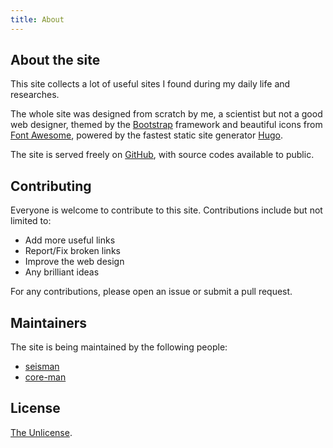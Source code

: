 ```yaml
---
title: About
---
```


## About the site

This site collects a lot of useful sites I found during my daily life and researches.

The whole site was designed from scratch by me, a scientist but not a good web designer,
themed by the [Bootstrap](https://getbootstrap.com/) framework and
beautiful icons from [Font Awesome](https://fontawesome.com/),
powered by the fastest static site generator [Hugo](https://gohugo.io/).

The site is served freely on [GitHub](https://github.com/seismo-learn/links),
with source codes available to public.

## Contributing

Everyone is welcome to contribute to this site. Contributions include but not limited to:

- Add more useful links
- Report/Fix broken links
- Improve the web design
- Any brilliant ideas

For any contributions, please open an issue or submit a pull request.

## Maintainers

The site is being maintained by the following people:

- [seisman](https://github.com/seisman)
- [core-man](https://github.com/core-man)

## License

[The Unlicense](https://unlicense.org/).
